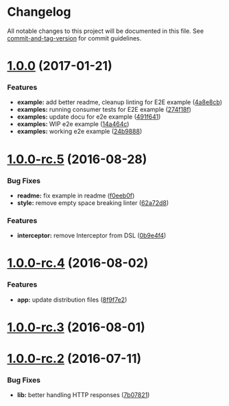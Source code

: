 # Changelog

All notable changes to this project will be documented in this file. See [commit-and-tag-version](https://github.com/absolute-version/commit-and-tag-version) for commit guidelines.

<a name="1.0.0"></a>

# [1.0.0](https://github.com/pact-foundation/pact-js/compare/v1.0.0-rc.5...v1.0.0) (2017-01-21)

### Features

- **example:** add better readme, cleanup linting for E2E example ([4a8e8cb](https://github.com/pact-foundation/pact-js/commit/4a8e8cb))
- **examples:** running consumer tests for E2E example ([274f18f](https://github.com/pact-foundation/pact-js/commit/274f18f))
- **examples:** update docu for e2e example ([491f641](https://github.com/pact-foundation/pact-js/commit/491f641))
- **examples:** WIP e2e example ([14a464c](https://github.com/pact-foundation/pact-js/commit/14a464c))
- **examples:** working e2e example ([24b9888](https://github.com/pact-foundation/pact-js/commit/24b9888))

<a name="1.0.0-rc.5"></a>

# [1.0.0-rc.5](https://github.com/pact-foundation/pact-js/compare/v1.0.0-rc.4...v1.0.0-rc.5) (2016-08-28)

### Bug Fixes

- **readme:** fix example in readme ([f0eeb0f](https://github.com/pact-foundation/pact-js/commit/f0eeb0f))
- **style:** remove empty space breaking linter ([62a72d8](https://github.com/pact-foundation/pact-js/commit/62a72d8))

### Features

- **interceptor:** remove Interceptor from DSL ([0b9e4f4](https://github.com/pact-foundation/pact-js/commit/0b9e4f4))

<a name="1.0.0-rc.4"></a>

# [1.0.0-rc.4](https://github.com/pact-foundation/pact-js/compare/v1.0.0-rc.3...v1.0.0-rc.4) (2016-08-02)

### Features

- **app:** update distribution files ([8f9f7e2](https://github.com/pact-foundation/pact-js/commit/8f9f7e2))

<a name="1.0.0-rc.3"></a>

# [1.0.0-rc.3](https://github.com/pact-foundation/pact-js/compare/v1.0.0-rc.2...v1.0.0-rc.3) (2016-08-01)

<a name="1.0.0-rc.2"></a>

# [1.0.0-rc.2](https://github.com/pact-foundation/pact-js/compare/v1.0.0-rc...v1.0.0-rc.2) (2016-07-11)

### Bug Fixes

- **lib:** better handling HTTP responses ([7b07821](https://github.com/pact-foundation/pact-js/commit/7b07821))
